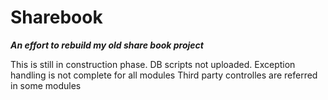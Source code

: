 # Sharebook
***An effort to rebuild my old share book project***

This is still in construction phase. DB scripts not uploaded.
Exception handling is not complete for all modules
Third party controlles are referred in some modules
